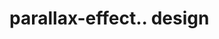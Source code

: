 # parallax-effect.. design                                                                                                                                                                                                  
                                     

